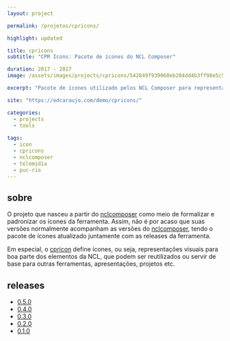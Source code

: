 ```yaml
---
layout: project

permalink: /projetos/cpricons/

highlight: updated

title: cpricons
subtitle: "CPR Icons: Pacote de ícones do NCL Composer"

duration: 2017 - 2017
image: /assets/images/projects/cpricons/542849f939060eb204dd4b3ff98e5c53.png

excerpt: "Pacote de ícones utilizado pelos NCL Composer para representar as entidades da NCL e outras funcionalidades da ferramenta."

site: "https://edcaraujo.com/demo/cpricons/"

categories: 
  - projects
  - tools
 
tags:
  - icon
  - cpricons
  - nclcomposer
  - telemidia
  - puc-rio
---
```


## sobre

O projeto que nasceu a partir do [nclcomposer](/projetos/nclcomposer/) como meio de formalizar e padronizar os ícones da ferramenta. Assim, não é por acaso que suas versões normalmente acompanham as versões do [nclcomposer](/projetos/nclcomposer/), tendo o pacote de ícones atualizado juntamente com as releases da ferramenta.

Em especial, o [cpricon](/projetos/cpricon/) define ícones, ou seja, representações visuais para boa parte dos elementos da NCL, que podem ser reutilizados ou servir de base para outras ferramentas, apresentações, projetos etc.

## releases

- <i class="fas fa-box-open"></i> [0.5.0](/projetos/cpricons/0.5.0/)
- <i class="fas fa-box-open"></i> [0.4.0](/projetos/cpricons/0.4.0/)
- <i class="fas fa-box-open"></i> [0.3.0](/projetos/cpricons/0.3.0/)
- <i class="fas fa-box-open"></i> [0.2.0](/projetos/cpricons/0.2.0/)
- <i class="fas fa-box-open"></i> [0.1.0](/projetos/cpricons/0.1.0/)